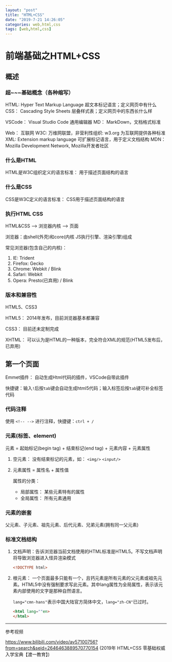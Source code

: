 ```yaml
---
layout: "post"
title: "HTML+CSS"
date: "2019-7-21 14:26:05"
categories: web,html,css
tags: [web,html,css]
---
```


# 前端基础之HTML+CSS

## 概述

### 超~~~基础概念（各种缩写）
HTML: Hyper Text Markup Language 超文本标记语言；定义网页中有什么
CSS： Cascading Style Sheets 层叠样式表；定义网页中的东西长什么样

VSCode： Visual Studio Code 通用编辑器
MD： MarkDown，文档格式标准

Web： 互联网
W3C: 万维网联盟，非营利性组织: w3.org 为互联网提供各种标准
XML: Extension markup language 可扩展标记语言，用于定义文档结构
MDN： Mozilla Development Network, Mozilla开发者社区

### 什么是HTML

HTML是W3C组织定义的语言标准： 用于描述页面结构的语言

### 什么是CSS
CSS是W3C定义的语言标准： CSS用于描述页面结构的语言

### 执行HTML CSS

HTML&CSS --> 浏览器内核 --> 页面

浏览器：由shell(外壳)和core(内核 JS执行引擎、渲染引擎)组成

常见浏览器(包含自己的内核)： 
1. IE: Trident
2. Firefox: Gecko
3. Chrome: Webkit / Blink
4. Safari: Webkit
5. Opera: Presto(已弃用) / Blink

### 版本和兼容性

HTML5、CSS3

HTML5： 2014年发布，目前浏览器基本都兼容

CSS3： 目前还未定制完成

XHTML： 可以认为是HTML的一种版本，完全符合XML的规范(HTML5发布后，已弃用)

## 第一个页面

Emmet插件： 自动生成Html代码的插件，VSCode自带此插件

快捷键：输入`!`后按`tab`键会自动生成html5代码；输入标签后按`tab`键可补全标签代码

### 代码注释

使用 `<!-- -->` 进行注释，快捷键：`ctrl + /`

### 元素(标签、element)

元素 = 起始标记(begin tag) + 结束标记(end tag) + 元素内容 + 元素属性

1. 空元素： 没有结束标记的元素，如： `<img/>` `<input/>`

2. 元素属性 = 属性名 + 属性值

    属性的分类：

    - 局部属性： 某些元素特有的属性
    - 全局属性： 所有元素通用

### 元素的嵌套

父元素、子元素、祖先元素、后代元素、兄弟元素(拥有同一父元素)

### 标准文档结构

1. 文档声明：告诉浏览器当前文档使用的HTML标准是HTML5。不写文档声明将导致浏览器进入怪异渲染模式

    ```html
    <!DOCTYPE html>
    ```

2. 根元素： 一个页面最多只能有一个，且钙元素是所有元素的父元素或祖先元素。HTML5中没有强制要求写此元素。其中lang属性为全局属性，表示该元素内部使用的文字是那种自然语言。

    `lang="cmn-hans"`表示中国大陆官方简体中文，`lang="zh-CN"`已过时。

    ```html
    <html lang=""en>
    </html>
    ```


---

参考视频

 https://www.bilibili.com/video/av57100756?from=search&seid=2646463889570770154 (2019年 HTML+CSS 零基础权威入学宝典【渡一教育】)